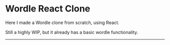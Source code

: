 # Wordle React Clone

Here I made a Wordle clone from scratch, using React.

Still a highly WIP, but it already has a basic wordle functionality.

------------
